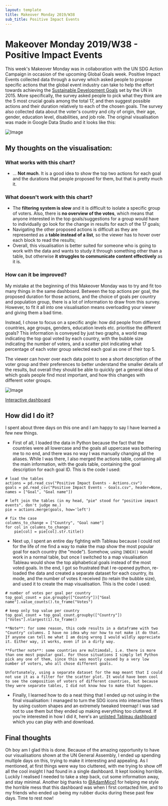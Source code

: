 ```yaml
---
layout: template
title: Makeover Monday 2019/W38
sub_title: Positive Impact Events
---
```


# Makeover Monday 2019/W38 - Positive Impact Events

This week's Makeover Monday was in collaboration with the UN SDG Action Campaign in occasion of the upcoming Global Goals week. Positive Impact Events collected data through a survey which asked people to propose specific actions that the global event industry can take to help the effort towards achieving the [Sustainable Development Goals](https://www.un.org/sustainabledevelopment/sustainable-development-goals/) set by the UN in 2015. More specifically, the survey asked people to pick what they think are the 5 most crucial goals among the total 17, and then suggest possible actions and their duration relatively to each of the chosen goals. The survey also collected data about the voter's country and city of origin, their age, gender, education level, disabilities, and job role. The original visualisation was made in Google Data Studio and it looks like this:

![Image](https://media.data.world/GADNAjpKQW263emC28EP_original.png)

## My thoughts on the visualisation:

### What works with this chart?

- ... **Not much**. It is a good idea to show the top two actions for each goal and the durations that people proposed for them, but that is pretty much it. 

### What doesn't work with this chart?

- The **filtering system is slow** and it is difficult to isolate a specific group of voters. Also, there is **no overview of the votes**, which means that anyone interested in the top goals/suggestions for a group would have to individually go look for the change in results for each of the 17 goals;
- Navigating the other proposed actions is difficult as they are represented as a **table instead of a list**, so the viewer has to hover over each block to read the results;
- Overall, this visualisation is better suited for someone who is going to work with the data and wants to study it through something other than a table, but otherwise **it struggles to communicate content effectively** as it is.

### How can it be improved?

My mistake at the beginning of this Makeover Monday was to try and fit too many things in the same dashboard. Between the top actions per goal, the proposed duration for those actions, and the choice of goals per country and population group, there is a lot of information to draw from this survey. However, to fit it all into one visualisation means overloading your viewer and giving them a bad time.

Instead, I chose to focus on a specific angle: how did people from different countries, age groups, genders, education levels etc. prioritise the different goals? This information is conveyed by just two graphs, a world map indicating the top goal voted by each country, with the bubble size indicating the number of voters, and a scatter plot indicating what percentage of each voter group selected each goal as one of their top 5.

The viewer can hover over each data point to see a short description of the voter group and their preferences to better understand the smaller details of the results, but overall they should be able to quickly get a general idea of which goals people find most important, and how this changes with different voter groups.

![Image](https://i.imgur.com/mBDXHru.png)

[Interactive dashboard](https://public.tableau.com/profile/alepoptosis#!/vizhome/PositiveImpactEvents-MakeoverMonday2019W38/PositiveImpactEvents)

## How did I do it?

I spent about three days on this one and I am happy to say I have learned a few new things.

- First of all, I loaded the data in Python because the fact that the countries were all lowercase and the goals all uppercase was bothering me to no end, and there was no way I was manually changing all the aliases. While I was there, I also merged the actions table, containing all the main information, with the goals table, containing the goal description for each goal ID. This is the code I used:

```
# load the tables
actions = pd.read_csv("Positive Impact Events - Actions.csv")
goals = pd.read_csv("Positive Impact Events - Goals.csv", header=None, names = ["Goal", "Goal name"])

# left join the tables (in my head, "pie" stood for "positive impact events". don't judge me.)
pie = actions.merge(goals, how='left')

# fix the case
columns_to_change = ["Country", "Goal name"]
for col in columns_to_change:
    pie[col] = pie[col].str.title()
```

- Next up, I spent an entire day fighting with Tableau because I could not for the life of me find a way to make the map show the most popular goal for each country (the "mode"). Somehow, using `INDEX()` would work in a normal table, but once I switched to a map visualisation Tableau would show the top alphabetical goals instead of the most voted goals. In the end, I got so frustrated that I re-opened python, re-loaded the data and created a separate dataset for each country, its mode, and the number of votes it received (to retain the bubble size), and used it to create the map visualisation. This is the code I used:

```
# number of votes per goal per country
top_goal_count = pie.groupby(["Country"])["Goal name"].value_counts().to_frame("Votes")

# keep only top value per country
top_goal_count = top_goal_count.groupby(["Country"])["Votes"].nlargest(1).to_frame()
```
	**Note**: for some reason, this code results in a dataframe with two "Country" columns. I have no idea why nor how to not make it do that. If anyone can tell me what I am doing wrong I would wildly appreciate it. Either way, it works, even if in a dirty way.

	**Further note**: some countries are multimodal, i.e. there is more than one most popular goal. For those situations I simply let Python pick any one of them, since this was mostly caused by a very low number of voters, who all chose different goals.

	Unfortunately, using a separate dataset for the map meant that I could not use it as a filter for the scatter plot. It would have been cool to see the composition of voters of different countries, but because they were separate tables, I did not know how to make that happen.

- Finally, I learned how to do a neat thing that I ended up not using in the final visualisation: I managed to turn the SDG icons into interactive filters by using custom shapes and an extremely tweaked treemap! I was sad not to use them but they ended up making everything too cluttered. If you're interested in how I did it, here's an [unlisted Tableau dashboard](https://public.tableau.com/profile/alepoptosis#!/vizhome/Notes-Interactiveicons/Selectgoal?publish=yes) which you can play with and download.

## Final thoughts

Oh boy am I glad this is done. Because of the amazing opportunity to have our visualisations shown at the UN General Assembly, I ended up spending multiple days on this, trying to make it interesting and appealing. As I mentioned, at first things were way too cluttered, with me trying to show off all the cool insight I had found in a single dashboard. It kept looking horrible. Luckily I realised I needed to take a step back, cut some information away, and stay minimal. Another big thanks to [@AdamMico1](https://twitter.com/AdamMico1) for helping me style the horrible mess that this dashboard was when I first contacted him, and to my friends who ended up being my rubber ducks during these past few days. Time to rest now!